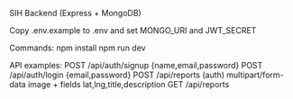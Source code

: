 SIH Backend (Express + MongoDB)

Copy .env.example to .env and set MONGO_URI and JWT_SECRET

Commands:
  npm install
  npm run dev

API examples:
 POST /api/auth/signup  {name,email,password}
 POST /api/auth/login   {email,password}
 POST /api/reports (auth) multipart/form-data image + fields lat,lng,title,description
 GET /api/reports
